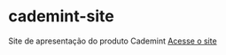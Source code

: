 # cademint-site
Site de apresentação do produto Cademint
[Acesse o site](https://cademint.netlify.com)
